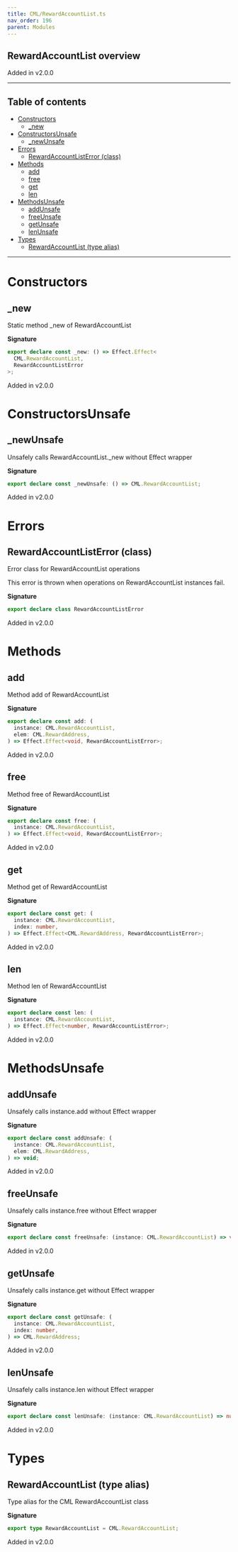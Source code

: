 ```yaml
---
title: CML/RewardAccountList.ts
nav_order: 196
parent: Modules
---
```


## RewardAccountList overview

Added in v2.0.0

---

<h2 class="text-delta">Table of contents</h2>

- [Constructors](#constructors)
  - [\_new](#_new)
- [ConstructorsUnsafe](#constructorsunsafe)
  - [\_newUnsafe](#_newunsafe)
- [Errors](#errors)
  - [RewardAccountListError (class)](#rewardaccountlisterror-class)
- [Methods](#methods)
  - [add](#add)
  - [free](#free)
  - [get](#get)
  - [len](#len)
- [MethodsUnsafe](#methodsunsafe)
  - [addUnsafe](#addunsafe)
  - [freeUnsafe](#freeunsafe)
  - [getUnsafe](#getunsafe)
  - [lenUnsafe](#lenunsafe)
- [Types](#types)
  - [RewardAccountList (type alias)](#rewardaccountlist-type-alias)

---

# Constructors

## \_new

Static method \_new of RewardAccountList

**Signature**

```ts
export declare const _new: () => Effect.Effect<
  CML.RewardAccountList,
  RewardAccountListError
>;
```

Added in v2.0.0

# ConstructorsUnsafe

## \_newUnsafe

Unsafely calls RewardAccountList.\_new without Effect wrapper

**Signature**

```ts
export declare const _newUnsafe: () => CML.RewardAccountList;
```

Added in v2.0.0

# Errors

## RewardAccountListError (class)

Error class for RewardAccountList operations

This error is thrown when operations on RewardAccountList instances fail.

**Signature**

```ts
export declare class RewardAccountListError
```

Added in v2.0.0

# Methods

## add

Method add of RewardAccountList

**Signature**

```ts
export declare const add: (
  instance: CML.RewardAccountList,
  elem: CML.RewardAddress,
) => Effect.Effect<void, RewardAccountListError>;
```

Added in v2.0.0

## free

Method free of RewardAccountList

**Signature**

```ts
export declare const free: (
  instance: CML.RewardAccountList,
) => Effect.Effect<void, RewardAccountListError>;
```

Added in v2.0.0

## get

Method get of RewardAccountList

**Signature**

```ts
export declare const get: (
  instance: CML.RewardAccountList,
  index: number,
) => Effect.Effect<CML.RewardAddress, RewardAccountListError>;
```

Added in v2.0.0

## len

Method len of RewardAccountList

**Signature**

```ts
export declare const len: (
  instance: CML.RewardAccountList,
) => Effect.Effect<number, RewardAccountListError>;
```

Added in v2.0.0

# MethodsUnsafe

## addUnsafe

Unsafely calls instance.add without Effect wrapper

**Signature**

```ts
export declare const addUnsafe: (
  instance: CML.RewardAccountList,
  elem: CML.RewardAddress,
) => void;
```

Added in v2.0.0

## freeUnsafe

Unsafely calls instance.free without Effect wrapper

**Signature**

```ts
export declare const freeUnsafe: (instance: CML.RewardAccountList) => void;
```

Added in v2.0.0

## getUnsafe

Unsafely calls instance.get without Effect wrapper

**Signature**

```ts
export declare const getUnsafe: (
  instance: CML.RewardAccountList,
  index: number,
) => CML.RewardAddress;
```

Added in v2.0.0

## lenUnsafe

Unsafely calls instance.len without Effect wrapper

**Signature**

```ts
export declare const lenUnsafe: (instance: CML.RewardAccountList) => number;
```

Added in v2.0.0

# Types

## RewardAccountList (type alias)

Type alias for the CML RewardAccountList class

**Signature**

```ts
export type RewardAccountList = CML.RewardAccountList;
```

Added in v2.0.0
